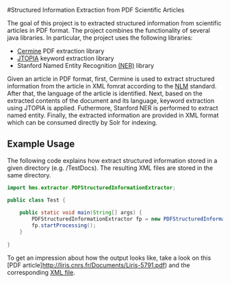 #Structured Information Extraction from PDF Scientific Articles

The goal of this project is to extracted structured information from scientific articles in PDF format.
The project combines the functionality of several java libraries. In particular, the project uses the following libraries:

+ [Cermine](http://cermine.ceon.pl/index.html) PDF extraction library
+ [JTOPIA](https://github.com/srijiths/jtopia) keyword extraction library
+ Stanford Named Entity Recognition [(NER)](http://nlp.stanford.edu/software/CRF-NER.shtml) library

Given an article in PDF format, first, Cermine is used to extract structured information from the article in XML fomrat according to the [NLM](http://www.nlm.nih.gov/) standard. After that, the language of the article is identified. Next, based on the extracted contents of the document and its language, keyword extraction using JTOPIA is applied. Futhermore, Stanford NER is performed to extract named entity. Finally, the extracted information are provided in XML format which can be consumed directly by Solr for indexing.


## Example Usage

The following code explains how extract structured information stored in a given directory (e.g. /TestDocs). The resulting XML files are stored in the same directory.

```Java
import hms.extractor.PDFStructuredInformationExtractor;

public class Test {
	
	public static void main(String[] args) {
		PDFStructuredInformationExtractor fp = new PDFStructuredInformationExtractor("TestDocs/","TestDocs/");
		fp.startProcessing();
	}
	
}
```

To get an impression about how the output looks like, take a look on this [PDF article]http://liris.cnrs.fr/Documents/Liris-5791.pdf) and the corresponding [XML file](/TestDocs/hms1_solr.xml).
